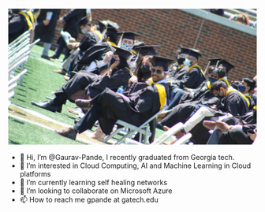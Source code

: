  ![](./IMG_1212.jpeg?raw=true)

- 👋 Hi, I’m @Gaurav-Pande, I recently graduated from Georgia tech.
- 👀 I’m interested in Cloud Computing, AI and Machine Learning in Cloud platforms
- 🌱 I’m currently learning self healing networks
- 💞️ I’m looking to collaborate on Microsoft Azure
- 📫 How to reach me gpande at gatech.edu





<!---
Gaurav-Pande/Gaurav-Pande is a ✨ special ✨ repository because its `README.md` (this file) appears on your GitHub profile.
You can click the Preview link to take a look at your changes.
--->

